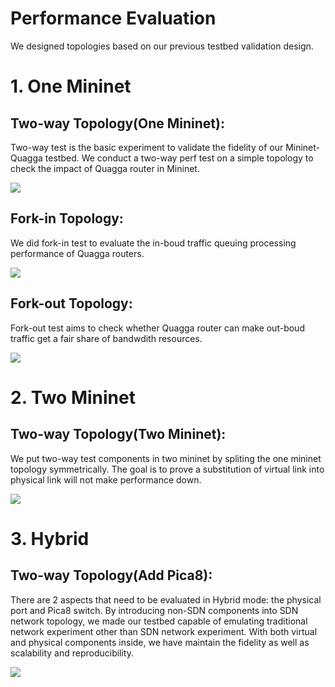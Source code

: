 
# Performance Evaluation

We designed topologies based on our previous testbed validation design.

# 1. One Mininet

## Two-way Topology(One Mininet):

Two-way test is the basic experiment to validate the fidelity of our Mininet-Quagga testbed. We conduct a two-way perf test on a simple topology to check the impact of Quagga router in Mininet.

![](./Topo/Twoway(OneMininet).png)

## Fork-in Topology:

We did fork-in test to evaluate the in-boud traffic queuing processing performance of Quagga routers.

![](./Topo/ForkIn(OneMininet).png)

## Fork-out Topology:

Fork-out test aims to check whether Quagga router can make out-boud traffic get a fair share of bandwdith resources.

![](./Topo/ForkOut(OneMininet).png)

# 2. Two Mininet

## Two-way Topology(Two Mininet):

We put two-way test components in two mininet by spliting the one mininet topology symmetrically. The goal is to prove a substitution of virtual link into physical link will not make performance down. 

![](./Topo/Twoway(TwoMininet).png)

# 3. Hybrid

## Two-way Topology(Add Pica8):

There are 2 aspects that need to be evaluated in Hybrid mode: the physical port and Pica8 switch. By introducing non-SDN components into SDN network topology, we made our testbed capable of emulating traditional network experiment other than SDN network experiment. With both virtual and physical components inside, we have maintain the fidelity as well as scalability and reproducibility.

![](./Topo/AddPica8(Hybrid).png)
